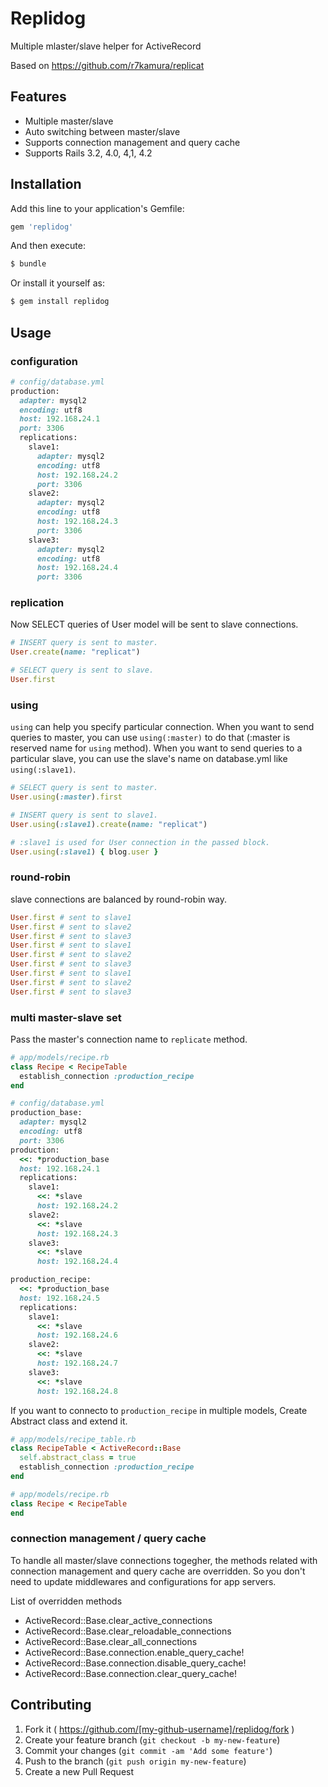 # Replidog

Multiple mlaster/slave helper for ActiveRecord

Based on https://github.com/r7kamura/replicat

## Features

* Multiple master/slave
* Auto switching between master/slave
* Supports connection management and query cache
* Supports Rails 3.2, 4.0, 4,1, 4.2

## Installation

Add this line to your application's Gemfile:

```ruby
gem 'replidog'
```

And then execute:

```sh
$ bundle
```

Or install it yourself as:

```sh
$ gem install replidog
```

## Usage

### configuration

```ruby
# config/database.yml
production:
  adapter: mysql2
  encoding: utf8
  host: 192.168.24.1
  port: 3306
  replications:
    slave1:
      adapter: mysql2
      encoding: utf8
      host: 192.168.24.2
      port: 3306
    slave2:
      adapter: mysql2
      encoding: utf8
      host: 192.168.24.3
      port: 3306
    slave3:
      adapter: mysql2
      encoding: utf8
      host: 192.168.24.4
      port: 3306
```

### replication

Now SELECT queries of User model will be sent to slave connections.

```ruby
# INSERT query is sent to master.
User.create(name: "replicat")

# SELECT query is sent to slave.
User.first
```

### using

`using` can help you specify particular connection.
When you want to send queries to master,
you can use `using(:master)` to do that (:master is reserved name for `using` method).
When you want to send queries to a particular slave,
you can use the slave's name on database.yml like `using(:slave1)`.

```ruby
# SELECT query is sent to master.
User.using(:master).first

# INSERT query is sent to slave1.
User.using(:slave1).create(name: "replicat")

# :slave1 is used for User connection in the passed block.
User.using(:slave1) { blog.user }
```

### round-robin

slave connections are balanced by round-robin way.

```ruby
User.first # sent to slave1
User.first # sent to slave2
User.first # sent to slave3
User.first # sent to slave1
User.first # sent to slave2
User.first # sent to slave3
User.first # sent to slave1
User.first # sent to slave2
User.first # sent to slave3
```

### multi master-slave set

Pass the master's connection name to `replicate` method.

```ruby
# app/models/recipe.rb
class Recipe < RecipeTable
  establish_connection :production_recipe
end

# config/database.yml
production_base:
  adapter: mysql2
  encoding: utf8
  port: 3306
production:
  <<: *production_base
  host: 192.168.24.1
  replications:
    slave1:
      <<: *slave
      host: 192.168.24.2
    slave2:
      <<: *slave
      host: 192.168.24.3
    slave3:
      <<: *slave
      host: 192.168.24.4

production_recipe:
  <<: *production_base
  host: 192.168.24.5
  replications:
    slave1:
      <<: *slave
      host: 192.168.24.6
    slave2:
      <<: *slave
      host: 192.168.24.7
    slave3:
      <<: *slave
      host: 192.168.24.8
```

If you want to connecto to `production_recipe` in multiple models, Create Abstract class and extend it.

```ruby
# app/models/recipe_table.rb
class RecipeTable < ActiveRecord::Base
  self.abstract_class = true
  establish_connection :production_recipe
end

# app/models/recipe.rb
class Recipe < RecipeTable
end
```

### connection management / query cache

To handle all master/slave connections togegher, the methods related with connection management and query cache are overridden.
So you don't need to update middlewares and configurations for app servers.

List of overridden methods
* ActiveRecord::Base.clear_active_connections
* ActiveRecord::Base.clear_reloadable_connections
* ActiveRecord::Base.clear_all_connections
* ActiveRecord::Base.connection.enable_query_cache!
* ActiveRecord::Base.connection.disable_query_cache!
* ActiveRecord::Base.connection.clear_query_cache!


## Contributing

1. Fork it ( https://github.com/[my-github-username]/replidog/fork )
2. Create your feature branch (`git checkout -b my-new-feature`)
3. Commit your changes (`git commit -am 'Add some feature'`)
4. Push to the branch (`git push origin my-new-feature`)
5. Create a new Pull Request
